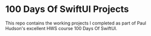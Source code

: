 # 100 Days Of SwiftUI Projects
This repo contains the working projects I completed as part of Paul Hudson's excellent HWS course 100 Days Of SwiftUI.
